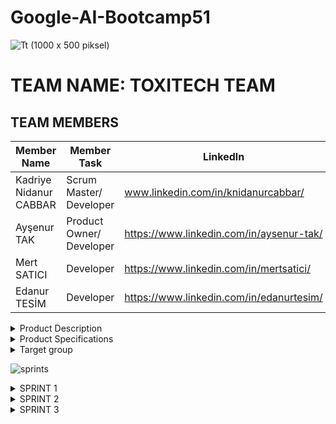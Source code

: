 # Google-AI-Bootcamp51
![Tt (1000 x 500 piksel)](https://github.com/user-attachments/assets/e628a182-f128-465a-93de-c78d869c4d48)
# TEAM NAME: TOXITECH TEAM

## TEAM MEMBERS
| Member Name     | Member Task     | Linkedln     |
|--------------|--------------|--------------|
| Kadriye Nidanur CABBAR | Scrum Master/ Developer | www.linkedin.com/in/knidanurcabbar/ |
| Ayşenur TAK | Product Owner/ Developer | https://www.linkedin.com/in/aysenur-tak/ |
| Mert SATICI | Developer | https://www.linkedin.com/in/mertsatici/ |
| Edanur TESİM | Developer | https://www.linkedin.com/in/edanurtesim/ |

<details>
  <summary>Product Description</summary>
  ToxTrackAI, kullanıcıların ürün içeriklerini mobil kameralarıyla veya manuel giriş yoluyla sisteme aktararak, yapay zekâ destekli toksisite analizi almalarını sağlayan bir bilinçli tüketim destek platformudur.
 Uygulama, ürün içeriğindeki katkı maddelerini analiz eder, toksik maddeleri tespit eder, kullanıcıya risk değerlendirmesi, sağlıklı alternatif önerileri ve kişiselleştirilmiş bildirimler sunar.

  ## Örnek Senaryolar
  * Kullanıcı 1: Ayşe, 32 yaşında, sağlıklı, doğal ürünler kullanmaya dikkat eden, yaşam tarzı olarak sürdürülebilirliği benimsemeye çalışan ve ilk çocuğuna hamile olan genç bir kadın. Hamileliği esnasında, olduğunca kimyasallardan ve potansiyel toksin maddelerden uzak durmuş ve bebeğine hazırlayacağı oda için de benzer hassasiyeti sürdürmek istiyor.
  
 Senaryo: Ayşe, bebeğinin odasını hazırlarken büyük bir mobilya ve ev dekorasyonu mağazasına beşik, bebek altı değiştirme ünitesi, şifonyer gibi bebek odasının ana eşyalarını satın almak için gidiyor. Estetik açıdan hoşuna giden bir beşik bulmasıyla birlikte burnuna ağır bir boya kokusu geliyor ve içinde zararlı kimyasallar olup olmadığını merak ediyor. Ayrıca alacağı diğer ürünler için de “Acaba bebeğimin sağlığı için zararlı olur mu?” diye düşünüyor. Bu noktada geçen günlerde arkadaşının sohbet esnasında söylediği “ToxTrackAI” uygulaması aklına geliyor ve uygulamayı telefonundaki uygulama marketinden indirip satın alacağı ürünün etiketini okutur. Burada ürünlerin kimyasal içeriğine dair bilgi alırken, “çocuk mobilyaları için belirlenmiş güvenlik standartlarına uygun ve düşük VOC emisyonlu" olduğunu belirten yeşil bir uyarı görür. Ayşe derin bir nefes alır.
 
 * Kullanıcı 2: Erdem, 24 yaşında, vegan beslenen ve hassas bir cilde sahip olması sebebiyle cilt bakımında kullandığı ürünlerin içeriklerinin doğal olmasına dikkat eden genç bir erkek.
 
 Senaryo: Erdem, yeni bir cilt temizleme jeli ve yüz kremi almak istiyor. Fakat, çoğu cilt bakım ürününün içeriğinde paraben, silikon ve hayvansal kaynaklı maddeler bulunduğu için kişisel bakım marketlerine gittiğinde her ürünün etiketinde yazan kimyasalları teker teker arama motorunda aratarak çok fazla vakit kaybetmekle birlikte net bir sonuca ulaşamamaktadır. Bu dertten muzdaripken sosyal medyada karşısına “ToxTrackAI” uygulamasının reklamı çıkar, bu uygulamanın işine çok yarayacak bir uygulama olduğunu düşünür ve indirir. Uygulamanın içine girdiğinde onu bilgilendiren bir sayfanın yanısıra cilt bakım ürünlerinin etiketlerini okutup içerikleri hakkında bilgi alabileceği bir etiket okutma bölümünün olduğunu görür ve bu uygulamanın hassas bir cilde sahip biri olarak hayatında elzem bir yerde olduğunu düşünür. Erdem böylelikle hem cilt sağlığını koruyor hem de değerlerine uygun alışveriş yapmanın rahatlığını yaşıyor.
 
 * Kullanıcı 3: Deniz, 40 yaşında, çevre bilincine sahip ve çocuklu bir aile reisi. Evde kullandığı temizlik ürünlerinin hem aile sağlığına hem de çevreye zarar vermemesine özen gösteriyor.
 
 Senaryo: Deniz, ev temizliğinde kullanmak için yeni bir yüzey temizleyici almak istiyor. Ancak marketteki ambalajlarda yazan içerikler çok teknik ve karmaşık olduğu için hangi ürünün toksik olmadığını anlamakta zorlanıyor. Çevresinde toksik kimyasalların çocuklarının sağlığına zarar verebileceğine dair haberler duymasıyla birlikte, daha güvenli ürünler kullanmak istiyor. Bu konu üzerine araştırma yaparken, “ToxTrackAI” ile karşılaşıyor ve telefonuna indiriyor. Daha sonrasında markete gittiğinde, ürünün etiketini uygulamanın içerisinde bulunan kameraya taratmasıyla ürünün içeriğindeki kimyasalların hangilerinin sağlık açısından risk oluşturup, oluşturmayacağına dair bilgileniyor. Ayrıca çocukların bulunduğu ev ortamına uygun olduğunu belirten yeşil uyarı veriyor. Böylelikle Deniz, markette ürünlerin içeriğini okumakla saatler harcamak yerine bu vakti çocuklarıyla geçirebiliyor.

 Dünyada milyonlarca insan tüketim çılgınlığından dolayı ne tükettiklerinin farkında olmuyorlar. Dünya Sağlık Örgütü (DSÖ) verilerine göre, dünya genelinde her yıl ortalama 600 milyon kişi gıda kaynaklı hastalıklar nedeniyle etkileniyor. Bu vakaların yaklaşık 420.000'i ölümle sonuçlanıyor. Özellikle 5 yaş altı çocuklar, gıda kaynaklı hastalıklardan en çok etkilenen grup. DSÖ'ye göre, her yıl 5 yaş altı çocuklardan 125.000'i gıda kaynaklı hastalıklardan hayatını kaybediyor.  Ağır metaller (kurşun, cıva vb.), pestisitler ve doğal toksinler (mantar toksinleri gibi) gibi kimyasal maddeler de gıdalarda zehirlenmelere yol açabilir. Örneğin, kurşun maruziyeti 2019'da dünya genelinde 2 milyondan fazla kimyasal maruziyet kaynaklı ölümün yaklaşık yarısından sorumluydu. Kurşun, çevresel kaynaklardan ve gıda işleme ve ambalajlamadan gıdalara bulaşabiliyor. Asidik gıdalar ve içecekler, temas ettikleri malzemelerden kurşun sızdırma olasılığı taşıyor.
Tüm bu sorunlara karşı üretici firmalar çalışmaya ve kazanmaya devam ediyorlar. İnsanların bu konuda daha bilinçli ve seçici olmaları sağlıklı yaşam için önem arz etmektedir. ToxTrackAI, insanların rahatça kullanabilecekleri ve sağlıkları için bilinçli alışveriş yapabilecekleri olanağı sağlamayı amaçlıyor. “Önemli olan hasta olmamaya çalışmaktır.” ilkesiyle insanların sağlıklarına daha fazla önem verebilmelerinde yardımcı olan bir dost oluyor.

</details>

<details>
  <summary>Product Specifications</summary>
  
## Primary Functions
* İçerik tarama (kamera veya manuel)
  
* Toksisite analizi
  
* Yapay zekâ destekli öneri sistemi
  
* Ürün risk skoru hesaplama
  
* Kişiselleştirilmiş analiz (profil temelli)

## Seconder Functions
* Haftalık veya aylık trend analizi
    
* LLM destekli soru-cevap modülü
    
* Topluluk verisi ile içerik haritası
    
* Kişisel tüketim raporu çıktısı (PDF)

## User Types
* Ziyaretçi (kayıtsız kullanıcı): Sadece analiz alabilir, geçmiş kaydı tutulmaz
  
* Kayıtlı kullanıcı: Kişisel profil, geçmiş, ayarlar, öneriler özelleştirilebilir

## Profile Features(Registered User Only)
* Kullanıcı bilgileri (ad, fotoğraf)
  
* Sağlık tercihleri (alerji, diyet kısıtları)
  
* Bildirim ve analiz ayarları
  
* Kişisel geçmiş görüntüleme

# Application Flow
  ## 1. Giriş Ekranı
  * Kayıt Ol / Giriş Yap
  * Devam Et (ziyaretçi olarak)
  ## 2. Ana Sayfa
  * Ürün tara / içerik gir
  * Son analizler
  * Günün önerisi
  ## 3. Analiz Sonuç Sayfası
  * Riskli maddeler listesi
  * Renkli risk etiketi
  * Yapay zekâ önerileri
  * Sağlıklı alternatif ürünler
  ## 4. Profil Sayfası
  * Kişisel bilgiler, hassasiyetler
  * Geçmiş görüntüleme
  * Bildirim ve tercih kontrolü
</details>

<details>
  <summary>Target group</summary>
 
  * Sağlık bilinci yüksek tüketiciler (doğal, organik ürünleri tercih edenler)
  
 * Alerjisi veya özel diyeti olan bireyler (gluten, laktoz, MSG vb. hassasiyeti olanlar)
   
 * Ebeveynler (bebek ve çocuk ürünlerinde güvenlik arayanlar)
   
 * Vegan ve hassas cilde sahip genç yetişkinle
   
 * Fitness ve diyet takipçileri
   
 * Evcil hayvan sahipleri (hayvan sağlığına duyarlı tüketiciler)

 * Çevre bilinci yüksek bireyler (eko-dostu ürünleri tercih edenler)
   
 * Gençler ve Z kuşağı (mobil uygulama kullanımı yüksek, sosyal bilinçli kullanıcılar
</details>

![sprints](https://github.com/user-attachments/assets/76cfd4b1-adbf-426b-9cf8-88dbe4d476ba)

<details>
  <summary>SPRINT 1</summary>
  
## Daily Scrum
  * İLK TOPLANTI (27 Haziran 2025) 
İlk toplantımızda ekip olarak tanıştık.
Ne tür bir proje yapabileceğimiz üzerine konuştuk.
Project backlog ve planlamalar için Jira üzerinden ilerlemeye karar verdik.
Bir sonraki toplantıya kadar en az iki proje fikri bulmak üzere sözleşip görüşmemizi bitirdik.

  * İKİNCİ TOPLANTI (2 Temmuz 2025)
Jira üzerinden tanımladığımız task içine not aldığımız proje fikirleri üzerine tartıştık. Hangisinin daha yapılabilir, sektörde yer edebilir ve nasıl özellikleri olabileceği üzerine tartıştık.
Üzerine konuştuğumuz proje fikirleri şunlardır:
Sağlıklı yaşam asistanı görevi görecek bir chatbot
EKO-İZ adını verdiğimiz ekolojik olarak yaşanabilir alanların anlık analiz raporunu çıkaran yapay zeka uygulaması
ToxTrackAI ürünlerin toksitesini analizini yapıp daha sağlıklı önerilerde bulunabilecek bir yapay zeka uygulaması
Kullanıcıların kayıtlı tarihi karakterlerden onların biyografilerini öğrenebileceği ya da bu tarihi karakterlerlerin başarılarını onlardan dinleyebileceği bir eğitim platformu.
AI destekli dil öğrenme uygulaması
Günlük yenilen yiyeceklerin kalori ve besin değerlerinin takibinin yapılacağı yapay zeka destekli uygulama
Mentora, öğrencilerin anlamadığı ders konularını yapay zekâ destekli şekilde sadeleştirerek anlatan, aynı zamanda günlük duygu durumunu analiz ederek ona özel motivasyon ve destek sunan kişisel bir öğrenme asistanı
Birkaç fikri eledikten sonra Whatsapp üzerinden oylama ile en çok tercih ettiğimiz proje fikirlerini belirlemeye ardından bu projeler üzerine araştırma yapıp nihai proje planımızı ortaya koymak üzere toplantı yapmaya karar verdik.
  * ÜÇÜNCÜ TOPLANTI (6 Haziran 2025)
Seçtiğimiz projeye ait sprint 1'in son aşamalarını konuşup son düzenlemeler için görev dağılımı yaptık. Whatsapp üzerinden ilerlemeye devam ettik. 

## Meeting screenshots
  ![Ekran Görüntüsü (715)](https://github.com/user-attachments/assets/9eaa359a-0fd3-4bc9-b382-6ad4dcfb1513)
  ![Ekran Görüntüsü (812)](https://github.com/user-attachments/assets/db6e9d06-b420-45a1-8eff-bf6f0aec6aac)

## Jira screenshots
  ![Ekran Görüntüsü (713)](https://github.com/user-attachments/assets/cf0f13e3-0680-4923-ba2b-0eec0cdd28ca)
  ![Ekran Görüntüsü (714)](https://github.com/user-attachments/assets/92342b46-c62b-4e27-b4a1-5b6a140453b3)
  ![Ekran Görüntüsü (716)](https://github.com/user-attachments/assets/2e940732-0537-4e25-b76e-b54660fc212d)

## Product Backlog URL: [Jira](https://nidanurcbbr.atlassian.net/jira/software/projects/SCRUM/boards/1?atlOrigin=eyJpIjoiNTViYTJlNzE2ODhkNDc4NWFiZmM3NjM2MjkyZGJiNjAiLCJwIjoiaiJ9)

## Mobile App Template
![WhatsApp Image 2025-07-06 at 18 09 16](https://github.com/user-attachments/assets/1a95a861-ef91-4697-b422-83ebc07a8444)

## Mobil App First Mockup
![WhatsApp Image 2025-07-06 at 19 30 39](https://github.com/user-attachments/assets/f19711dc-a8b6-4b18-aca9-876dc5e0936d)

## Sprint 1 Burndown Chart
[Sprint1_Burndown_Chart_Custom.xlsx](https://github.com/user-attachments/files/21090640/Sprint1_Burndown_Chart_Custom.xlsx)

## Expected point completion within Sprint: 100

## Sprint Notes
  * Whatsapp grubu kuruldu ve uygun zamanda ilk toplantı yapıldı.
  * İlk toplantıda sorunlar üzerine konuşuldu ve Github ile Jira dosyaları açıldı.
  * Görevler dağıtıldı ve whatsapp üzerinden düzenli olarak takipleşildi.
  * Proje için araştırmalar yapıldı ve en uygun proje seçildi.
  * Takım ismi, logo, mockup vb uygulama özellikleri oluşturuldu.
  * Görev dağılımı yapıldı ve ilk sprint çıktıları githuba eklendi.
    
## Sprint Review
  * Açıklamalar, şablonlar ve ihtiyaç duyulan çalışma ortamları üzerine konuşuldu ve güncellemeler yapıldı.
  * Proje içerisinden gereksiz detaylar çıkarıldı.
  * Metin dosyaları sayısal verilerle desteklenerek açıklandı.

## Sprint Review Participants
 * Kadriye Nidanur Cabbar
 * AyşenurTak
 * Mert Satıcı
 * Edanur Tesim
   
## Sprint Retrospective
Neler iyi gitti?
* Proje fikri net, problem tanımı güçlü bir şekilde belirlendi.
* Ürün tanımı, birincil ve ikincil fonksiyonlar detaylandırıldı.
* Kullanıcı tipleri ve erişim seviyeleri netleştirildi (kayıtlı/kayıtsız kullanıcı ayrımı).
* Uygulama akışları açık şekilde planlandı ve app map şeması hazırlandı.
* Takım içi iletişim verimliydi, karar alma süreçlerinde tüm üyeler etkindi.

Neler geliştirilebilir?
* Zaman yönetimi ve görev dağılımı daha planlı yapılabilirdi.
* Kavramsal süreçler ön planda kaldı, ürün geliştirmeye daha erken aşamada başlanabilirdi.
* Daha fazla çıktı üretmeye odaklanılarak sprint sonunda çalışır bir prototip hedeflenebilirdi.

Sonraki sprintte neyi farklı yapacağız?
* MVP odaklı ilerleyip fonksiyonları parça parça entegre edeceğiz (öncelikle manuel içerik girişi + risk analizi).
* Erken aşamada çalışan basit bir demo çıkarmaya odaklanacağız.
* Teknik görevleri haftalık hedeflere bölerek daha ölçülebilir ilerleme sağlayacağız.
</details>

<details>
  <summary>SPRINT 2</summary>
  
## Daily Scrum
  * İLK TOPLANTI 13.07.2025: Jira üzerinden etkileşimlerde bulunarak araştırmalar yaptıktan sonra ilk toplantımızı yaptık. Projede kullanacağımız kaynakları netleştirdik ve yeni görev dağılımlarını oluşturduk. Projenin güncel halini de tartıştık.
  * İKİNCİ TOPLANTI 16.07.2025: Google Meets üzerinden toplanarak Figma üzerinde çalıştık. Olası tasarımlar hakkında konuştuk.
  * ÜÇÜNCÜ TOPLANTI 19.07.2025: Sprint 2 için ulaşılan noktada neler elde ettiğimiz ve nelerin eksik kaldığı konuşuldu. Github README için düzenlemeler üzerinde konuşuldu. Görev dağılımları üzerinde tartışıldı ve görevler detaylandırıldı. Jira üzerinden atamalar yapıldı.
    
## Meeting screenshots
<img width="1920" height="1080" alt="Ekran Görüntüsü (816)" src="https://github.com/user-attachments/assets/1562cd86-36e2-4dc8-8acb-c34feb88ac28" />
<img width="1920" height="1080" alt="Ekran Görüntüsü (819)" src="https://github.com/user-attachments/assets/2d05850c-823d-49e5-a428-952ddbd7ce10" />

## Jira screenshots
<img width="1920" height="1080" alt="Ekran Görüntüsü (813)" src="https://github.com/user-attachments/assets/56272c54-a6fc-4c1c-aec8-8cfe06f2f616" />
<img width="1920" height="1080" alt="Ekran Görüntüsü (814)" src="https://github.com/user-attachments/assets/ecf22632-d1e1-4fc9-8c7b-57f0e814e027" />
<img width="1920" height="1080" alt="Ekran Görüntüsü (815)" src="https://github.com/user-attachments/assets/7821d7a2-9b20-46c9-9c28-0e43a0917f6b" />
<img width="1920" height="1080" alt="Ekran Görüntüsü (820)" src="https://github.com/user-attachments/assets/c251cea0-2e5d-406e-9562-7b0db2cdabf2" />
<img width="1920" height="1080" alt="Ekran Görüntüsü (823)" src="https://github.com/user-attachments/assets/641cc21a-985e-4d89-a3e4-37ae884d8fad" />

## Mobile App Template VSC - AndroidStudio
<img width="1920" height="1080" alt="Ekran Görüntüsü (821)" src="https://github.com/user-attachments/assets/3df7e3a5-c03e-41cf-b2f0-7a465457bf3c" />
<img width="1920" height="1080" alt="Ekran Görüntüsü (824)" src="https://github.com/user-attachments/assets/6ee26922-78ca-42b3-8e75-3bc881c4e4fd" />

## Mobil App Second Mockup
<img width="1920" height="1080" alt="Ekran Görüntüsü (818)" src="https://github.com/user-attachments/assets/8ab5a3dd-82ae-4a89-a782-1c3a756c92a2" />

## Sprint 2 Burndown Chart

[Sprint2_Burndown_Chart.xlsx](https://github.com/user-attachments/files/21335556/Sprint2_Burndown_Chart.xlsx)

Sprint2 boyunca belirlenen ve yapılan görevler total 100 puan olmak üzere projedeki etkileri bakımından puanlara bölünmüştür. Sprint süresince yapılan görevlerin miktarına göre görevin yapıldığı iş gününden puanlar Remaining Effort satırında eksiltilmiştir. Ideal Trend satırında ise S * (1 - d/T) formülü üzerinden olması gereken ideal ilerleme miktarı burndown olarak gösterilmiştir. Buna göre ideal ilerlemenin gerisinde ilerlediğimiz ve bu sprint içinde belirlenen 100 puandan 30 puan eksik tamamladığımız görünmektedir.

S * (1 - d/T) formülünde S toplam iş miktarını, d sprintin hangi gününde olduğumuzu, T sprint toplam gün sayısını belirtmektedir.

## Expected point completion within Sprint: 100

## Sprint Notes
* İkinci Sprint için toplantı yapıldı.
* İkinci Sprint'in ilk toplantısında proje için kullanılacak araç ve yazılımlar ekip üyelerinin yetkinlikleri doğrultusunda tartışıldı ve belirlendi.
* Front-End için "Expo", Back-End için "Django REST Framework", Arayüz Mockup'u için "Figma", Veri Tabanı için ise, "PostgreSQL" kullanılmasına karar verildi.
* İlk toplantıda, ekip üyelerine görevler dağıtıldı ve bazı ekip üyelerinin eksik olduğu konularda araştırma yapması ve diğer ekip üyelerince desteklenmesine karar verildi.
* İkinci Sprint'in ikinci toplantısında ekip üyelerinin güncel durumları hakkında konuşuldu ve Sprint teslim tarihine kadar yapılacaklar hakkında konuşuldu ve görev dağılımı yapıldı.
* İkinci Sprint'in son toplantısında Sprint çıktılarının yazıldığı GitHub'taki "READ.ME" dosyasına dair son kontroller yapıldı.

## Sprint Review
* İkinci Sprint'te ekip olarak bir toplantı yapıldı ve proje iskeleti tam anlamıyla oluşturuldu.
* "Figma" kullanılarak yapılacak güncel Arayüz Mockup'ının taslağının bu Sprint'te tamamlanması hedeflendi ve hedefe ulaşıldı.
* Front-End için gerekli olan programların indirilip, çalıştırılması hedeflendi ve dosyalar oluşturuldu.
* Planlamada olan hedeflerde esneklik sağlanmıştır ve sonucunda ekibin bir önceki Sprint'e göre daha iyi iletişim kurduğu ve çalıştığı Sprint süreci elde edilmiştir.
  
## Sprint Review Participants
  * Kadriye Nidanur Cabbar
  * AyşenurTak
  * Mert Satıcı
  * Edanur Tesim


## Sprint Retrospective
Sprint 2 aşamasında projemizin ön planlaması, gerekli dosyaların oluşturulması, data set araştıması ve eksik/fazla noktalarının düzenlenmesini hallettik. Bu aşamada bireysel çalışmalar daha yoğun olduğu için toplantılar sık olmadı. Bir sonraki sprintte kodların düzenlenmesi yapılacak. Data set ortamı oluşturulacak. Karşılaşılan buglar çözülecek ve proje bitimi gerçekleşecek. Ekip içi iletişim çok sağlıklı ilerliyor. Zamanlamayı da iyi kullanıyoruz. Bu da karşılaşılan sorunları kısa zamanda çözmemize olanak tanıyor.
</details>

<details>
  <summary>SPRINT 3</summary>

</details>
